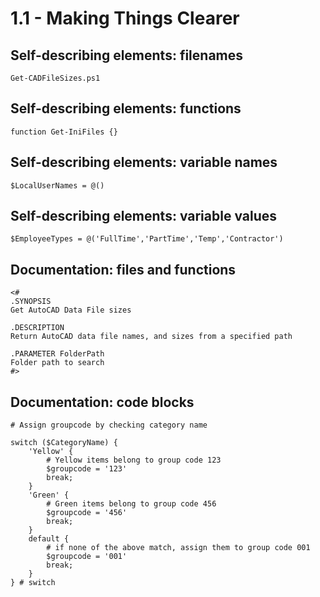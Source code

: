 # 1.1 - Making Things Clearer

## Self-describing elements: filenames

```Get-CADFileSizes.ps1```

## Self-describing elements: functions

```function Get-IniFiles {}```

## Self-describing elements: variable names

```$LocalUserNames = @()```

## Self-describing elements: variable values

```$EmployeeTypes = @('FullTime','PartTime','Temp','Contractor')```

## Documentation: files and functions

```
<#
.SYNOPSIS
Get AutoCAD Data File sizes

.DESCRIPTION
Return AutoCAD data file names, and sizes from a specified path

.PARAMETER FolderPath
Folder path to search
#>
```

## Documentation: code blocks

```
# Assign groupcode by checking category name

switch ($CategoryName) {
    'Yellow' {
        # Yellow items belong to group code 123
        $groupcode = '123'
        break;
    }
    'Green' {
        # Green items belong to group code 456
        $groupcode = '456'
        break;
    }
    default {
        # if none of the above match, assign them to group code 001
        $groupcode = '001'
        break;
    }
} # switch
```
